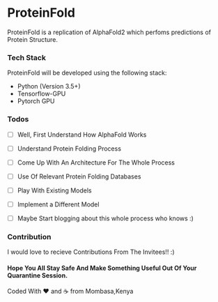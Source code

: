# ProteinFold

ProteinFold is a replication of AlphaFold2 which perfoms predictions of Protein Structure.

### Tech Stack 

ProteinFold will be developed using the following stack:

- Python (Version 3.5+)
- Tensorflow-GPU
- Pytorch GPU

### Todos

- [ ] Well, First Understand How AlphaFold Works
- [ ] Understand Protein Folding Process
- [ ] Come Up With An Architecture For The Whole Process
- [ ] Use Of Relevant Protein Folding Databases
- [ ] Play With Existing Models
- [ ] Implement a Different Model
- [ ] Maybe Start blogging about this whole process who knows :)


### Contribution
I would love to recieve Contributions From The Invitees!! :)

#### Hope You All Stay Safe And Make Something Useful Out Of Your Quarantine Session.

Coded With :heart: and :coffee: from Mombasa,Kenya

